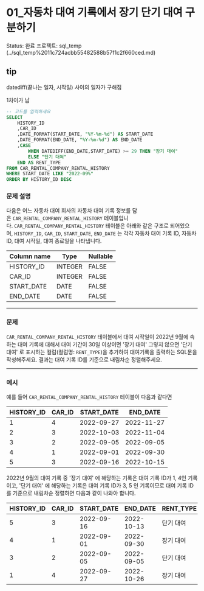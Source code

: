 # 01_자동차 대여 기록에서 장기 단기 대여 구분하기

Status: 완료
프로젝트: sql_temp (../sql_temp%2011c724acbb55482588b57f1c2f660ced.md)

## tip

datediff(끝나는 일자, 시작일) 사이의 일자가 구해짐

1차이가 남

```sql
-- 코드를 입력하세요
SELECT 
    HISTORY_ID	
    ,CAR_ID	
    ,DATE_FORMAT(START_DATE, "%Y-%m-%d") AS START_DATE
    ,DATE_FORMAT(END_DATE, "%Y-%m-%d") AS END_DATE
    ,CASE 
        WHEN DATEDIFF(END_DATE,START_DATE) >= 29 THEN "장기 대여"  
        ELSE "단기 대여"
    END AS RENT_TYPE
FROM CAR_RENTAL_COMPANY_RENTAL_HISTORY 
WHERE START_DATE LIKE "2022-09%"
ORDER BY HISTORY_ID DESC
```

### **문제 설명**

다음은 어느 자동차 대여 회사의 자동차 대여 기록 정보를 담은 `CAR_RENTAL_COMPANY_RENTAL_HISTORY` 테이블입니다. `CAR_RENTAL_COMPANY_RENTAL_HISTORY` 테이블은 아래와 같은 구조로 되어있으며, `HISTORY_ID`, `CAR_ID`, `START_DATE`, `END_DATE` 는 각각 자동차 대여 기록 ID, 자동차 ID, 대여 시작일, 대여 종료일을 나타냅니다.

| Column name | Type | Nullable |
| --- | --- | --- |
| HISTORY_ID | INTEGER | FALSE |
| CAR_ID | INTEGER | FALSE |
| START_DATE | DATE | FALSE |
| END_DATE | DATE | FALSE |

---

### 문제

`CAR_RENTAL_COMPANY_RENTAL_HISTORY` 테이블에서 대여 시작일이 2022년 9월에 속하는 대여 기록에 대해서 대여 기간이 30일 이상이면 '장기 대여' 그렇지 않으면 '단기 대여' 로 표시하는 컬럼(컬럼명: `RENT_TYPE`)을 추가하여 대여기록을 출력하는 SQL문을 작성해주세요. 결과는 대여 기록 ID를 기준으로 내림차순 정렬해주세요.

---

### 예시

예를 들어 `CAR_RENTAL_COMPANY_RENTAL_HISTORY` 테이블이 다음과 같다면

| HISTORY_ID | CAR_ID | START_DATE | END_DATE |
| --- | --- | --- | --- |
| 1 | 4 | 2022-09-27 | 2022-11-27 |
| 2 | 3 | 2022-10-03 | 2022-11-04 |
| 3 | 2 | 2022-09-05 | 2022-09-05 |
| 4 | 1 | 2022-09-01 | 2022-09-30 |
| 5 | 3 | 2022-09-16 | 2022-10-15 |

2022년 9월의 대여 기록 중 '장기 대여' 에 해당하는 기록은 대여 기록 ID가 1, 4인 기록이고, '단기 대여' 에 해당하는 기록은 대여 기록 ID가 3, 5 인 기록이므로 대여 기록 ID를 기준으로 내림차순 정렬하면 다음과 같이 나와야 합니다.

| HISTORY_ID | CAR_ID | START_DATE | END_DATE | RENT_TYPE |
| --- | --- | --- | --- | --- |
| 5 | 3 | 2022-09-16 | 2022-10-13 | 단기 대여 |
| 4 | 1 | 2022-09-01 | 2022-09-30 | 장기 대여 |
| 3 | 2 | 2022-09-05 | 2022-09-05 | 단기 대여 |
| 1 | 4 | 2022-09-27 | 2022-10-26 | 장기 대여 |